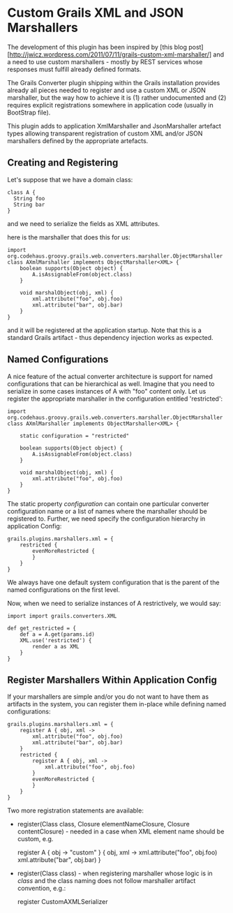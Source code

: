 Custom Grails XML and JSON Marshallers
======================================

The development of this plugin has been inspired by [this blog post][http://jwicz.wordpress.com/2011/07/11/grails-custom-xml-marshaller/]
and a need to use custom marshallers - mostly by REST services whose responses must fulfill already defined formats.

The Grails Converter plugin shipping within the Grails installation provides already
all pieces needed to register and use a custom XML or JSON marshaller, but the way how 
to achieve it is (1) rather undocumented and (2) requires explicit registrations 
somewhere in application code (usually in BootStrap file).

This plugin adds to application XmlMarshaller and JsonMarshaller artefact types allowing
transparent registration of custom XML and/or JSON marshallers defined by the appropriate
artefacts.
 
Creating and Registering
------------------------

Let's suppose that we have a domain class:

    class A {
      String foo
      String bar
    }
    
and we need to serialize the fields as XML attributes.

here is the marshaller that does this for us:

	import org.codehaus.groovy.grails.web.converters.marshaller.ObjectMarshaller
	class AXmlMarshaller implements ObjectMarshaller<XML> {
		boolean supports(Object object) {
			A.isAssignableFrom(object.class) 
		}

		void marshalObject(obj, xml) {
			xml.attribute("foo", obj.foo)
			xml.attribute("bar", obj.bar)  
		}
	} 

and it will be registered at the application startup.
Note that this is a standard Grails artifact - thus dependency injection works as expected.

Named Configurations
--------------------

A nice feature of the actual converter architecture is support for named configurations 
that can be hierarchical as well. Imagine that you need to serialize in some cases instances of
A with "foo" content only. Let us register the appropriate marshaller 
in the configuration entitled 'restricted':

	import org.codehaus.groovy.grails.web.converters.marshaller.ObjectMarshaller
	class AXmlMarshaller implements ObjectMarshaller<XML> {
	
		static configuration = "restricted"
		
		boolean supports(Object object) {
			A.isAssignableFrom(object.class) 
		}

		void marshalObject(obj, xml) {
			xml.attribute("foo", obj.foo)
		}
	} 

The static property *configuration* can contain one particular converter configuration 
name or a list of names where the marshaller should be registered to. Further, we need
specify the configuration hierarchy in application Config:

	grails.plugins.marshallers.xml = {
		restricted {
			evenMoreRestricted {
			}
		}
	} 

We always have one default system configuration that is the parent of the named configurations on the 
first level.

Now, when we
need to serialize instances of A restrictively, we would say:

	import import grails.converters.XML
	
	def get_restricted = {
		def a = A.get(params.id)
		XML.use('restricted') {
			render a as XML
		}
	}
	
Register Marshallers Within Application Config
----------------------------------------------

If your marshallers are simple and/or you do not want to have them as artifacts in
the system, you can register them in-place while defining named configurations:

	grails.plugins.marshallers.xml = {
		register A { obj, xml ->
			xml.attribute("foo", obj.foo)
			xml.attribute("bar", obj.bar)
		}
		restricted {
			register A { obj, xml ->
				xml.attribute("foo", obj.foo)				
			}
			evenMoreRestricted {
			}
		}
	} 

Two more registration statements are available:
* register(Class class, Closure elementNameClosure, Closure contentClosure) - needed in a case
when XML element name should be custom, e.g.

 	register A { obj -> "custom" } { obj, xml ->
		xml.attribute("foo", obj.foo)
		xml.attribute("bar", obj.bar)
	}
	
* register(Class class) - when registering marshaller whose logic is in *class* and the class naming 
does not follow marshaller artifact convention, e.g.:

	register CustomAXMLSerializer
	